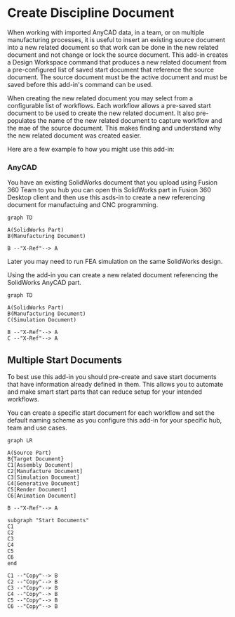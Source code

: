 # Create Discipline Document

When working with imported AnyCAD data, in a team, or on multiple manufacturing processes, it is useful to insert an existing source document into a new related document so that work can be done in the new related document and not change or lock the source document. This add-in creates a Design Workspace command that produces a new related document from a pre-configured list of saved start document that reference the source document. The source document must be the active document and must be saved before this add-in's command can be used.

When creating the new related document you may select from a configurable list of workflows. Each workflow allows a pre-saved start document to be used to create the new related document. It also pre-populates the name of the new related document to capture workflow and the mae of the source document. This makes finding and understand why the new related document was created easier.

Here are a few example fo how you might use this add-in:

### AnyCAD

You have an existing SolidWorks document that you upload using Fusion 360 Team to you hub
you can open this SolidWorks part in Fusion 360 Desktop client and then use this asds-in to create a new referencing document for manufactuing and CNC programming.

```mermaid
graph TD

A(SolidWorks Part)
B(Manufacturing Document)

B --"X-Ref"--> A

```

Later you may need to run FEA simulation on the same SolidWorks design.

Using the add-in you can create a new related document referencing the SolidWorks AnyCAD part.

```mermaid
graph TD

A(SolidWorks Part)
B(Manufacturing Document)
C(Simulation Document)

B --"X-Ref"--> A
C --"X-Ref"--> A

```

## Multiple Start Documents

To best use this add-in you should pre-create and save start documents that have information already defined in them. This allows you to automate and make smart start parts that can reduce setup for your intended workflows.

You can create a specific start document for each workflow and set the default naming scheme as you configure this add-in for your specific hub, team and use cases.

```mermaid
graph LR

A(Source Part)
B{Target Document}
C1[Assembly Document]
C2[Manufacture Document]
C3[Simulation Document]
C4[Generative Document]
C5[Render Document]
C6[Animation Document]

B --"X-Ref"--> A

subgraph "Start Documents"
C1
C2
C3
C4
C5
C6
end

C1 --"Copy"--> B
C2 --"Copy"--> B
C3 --"Copy"--> B
C4 --"Copy"--> B
C5 --"Copy"--> B
C6 --"Copy"--> B

```
